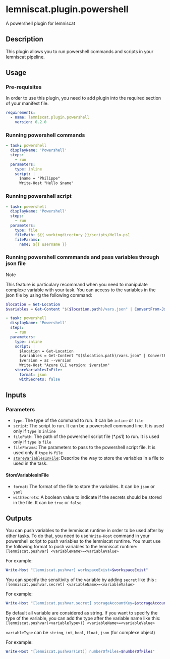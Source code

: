# lemniscat.plugin.powershell

A powershell plugin for lemniscat

## Description

This plugin allows you to run powershell commands and scripts in your lemniscat pipeline.

## Usage

### Pre-requisites

In order to use this plugin, you need to add plugin into the required section of your manifest file.

```yaml
requirements:
  - name: lemniscat.plugin.powershell
    version: 0.2.0
```

### Running powershell commands

```yaml
- task: powershell
  displayName: 'Powershell'
  steps:
    - run
  parameters:
    type: inline
    script: |
      $name = "Philippe"
      Write-Host "Hello $name"
```

### Running powershell script

```yaml
- task: powershell
  displayName: 'Powershell'
  steps:
    - run
  parameters:
    type: file
    filePath: ${{ workingdirectory }}/scripts/Hello.ps1
    fileParams:
      name: ${{ username }}
```

### Running powershell commmands and pass variables through json file

> [!NOTE] 
> This feature is particulary recommand when you need to manipulate complexe variable with your task.
> You can access to the variables in the json file by using the following command:
> 
> ```powershell
> $location = Get-Location
> $variables = Get-Content "$($location.path)/vars.json" | ConvertFrom-Json -Depth 100
> ```

```yaml
- task: powershell
  displayName: 'Powershell'
  steps:
    - run
  parameters:
    type: inline
    script: |
      $location = Get-Location
      $variables = Get-Content "$($location.path)/vars.json" | ConvertFrom-Json -Depth 100
      $version = az --version
      Write-Host "Azure CLI version: $version"
    storeVariablesInFile:
      format: json
      withSecrets: false
```

## Inputs

### Parameters

- `type`: The type of the command to run. It can be `inline` or `file`
- `script`: The script to run. It can be a powershell command line. It is used only if `type` is `inline`
- `filePath`: The path of the powershell script file (*.ps1) to run. It is used only if `type` is `file`
- `fileParams`: The parameters to pass to the powershell script file. It is used only if `type` is `file`
- [`storeVariablesInFile`](#StoreVariablesInFile): Describe the way to store the variables in a file to used in the task.

#### StoreVariablesInFile

- `format`: The format of the file to store the variables. It can be `json` or `yaml`
- `withSecrets`: A boolean value to indicate if the secrets should be stored in the file. It can be `true` or `false`

## Outputs

You can push variables to the lemniscat runtime in order to be used after by other tasks.
To do that, you need to use `Write-Host` command in your powershell script to push variables to the lemniscat runtime.
You must use the following format to push variables to the lemniscat runtime:
`[lemniscat.pushvar] <variableName>=<variableValue>`

For example:

```powershell
Write-Host "[lemniscat.pushvar] workspaceExist=$workspaceExist"
```

You can specify the sensitivity of the variable by adding `secret` like this :
`[lemniscat.pushvar.secret] <variableName>=<variableValue>`

For example:

```powershell
Write-Host "[lemniscat.pushvar.secret] storageAccountKey=$storageAccountKey"
```

By default all variable are considered as string. If you want to specify the type of the variable, you can add the type after the variable name like this:
`[lemniscat.pushvar(<variableType>)] <variableName>=<variableValue>`

`variableType` can be `string`, `int`, `bool`, `float`, `json` (for complexe object)

For example:

```powershell
Write-Host "[lemniscat.pushvar(int)] numberOfFiles=$numberOfFiles"
```